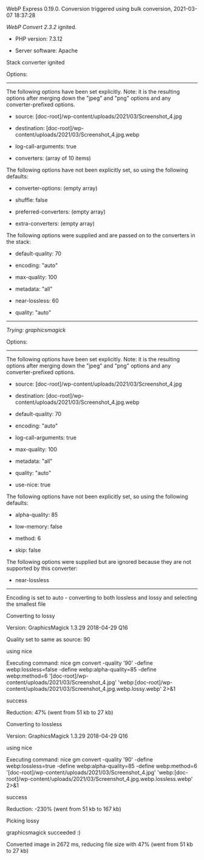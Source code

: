 WebP Express 0.19.0. Conversion triggered using bulk conversion, 2021-03-07 18:37:28

*WebP Convert 2.3.2*  ignited.
- PHP version: 7.3.12
- Server software: Apache

Stack converter ignited

Options:
------------
The following options have been set explicitly. Note: it is the resulting options after merging down the "jpeg" and "png" options and any converter-prefixed options.
- source: [doc-root]/wp-content/uploads/2021/03/Screenshot_4.jpg
- destination: [doc-root]/wp-content/uploads/2021/03/Screenshot_4.jpg.webp
- log-call-arguments: true
- converters: (array of 10 items)

The following options have not been explicitly set, so using the following defaults:
- converter-options: (empty array)
- shuffle: false
- preferred-converters: (empty array)
- extra-converters: (empty array)

The following options were supplied and are passed on to the converters in the stack:
- default-quality: 70
- encoding: "auto"
- max-quality: 100
- metadata: "all"
- near-lossless: 60
- quality: "auto"
------------


*Trying: graphicsmagick* 

Options:
------------
The following options have been set explicitly. Note: it is the resulting options after merging down the "jpeg" and "png" options and any converter-prefixed options.
- source: [doc-root]/wp-content/uploads/2021/03/Screenshot_4.jpg
- destination: [doc-root]/wp-content/uploads/2021/03/Screenshot_4.jpg.webp
- default-quality: 70
- encoding: "auto"
- log-call-arguments: true
- max-quality: 100
- metadata: "all"
- quality: "auto"
- use-nice: true

The following options have not been explicitly set, so using the following defaults:
- alpha-quality: 85
- low-memory: false
- method: 6
- skip: false

The following options were supplied but are ignored because they are not supported by this converter:
- near-lossless
------------

Encoding is set to auto - converting to both lossless and lossy and selecting the smallest file

Converting to lossy
Version: GraphicsMagick 1.3.29 2018-04-29 Q16 
Quality set to same as source: 90
using nice
Executing command: nice gm convert -quality '90' -define webp:lossless=false -define webp:alpha-quality=85 -define webp:method=6 '[doc-root]/wp-content/uploads/2021/03/Screenshot_4.jpg' 'webp:[doc-root]/wp-content/uploads/2021/03/Screenshot_4.jpg.webp.lossy.webp' 2>&1
success
Reduction: 47% (went from 51 kb to 27 kb)

Converting to lossless
Version: GraphicsMagick 1.3.29 2018-04-29 Q16 
using nice
Executing command: nice gm convert -quality '90' -define webp:lossless=true -define webp:alpha-quality=85 -define webp:method=6 '[doc-root]/wp-content/uploads/2021/03/Screenshot_4.jpg' 'webp:[doc-root]/wp-content/uploads/2021/03/Screenshot_4.jpg.webp.lossless.webp' 2>&1
success
Reduction: -230% (went from 51 kb to 167 kb)

Picking lossy
graphicsmagick succeeded :)

Converted image in 2672 ms, reducing file size with 47% (went from 51 kb to 27 kb)
